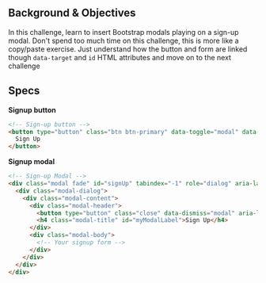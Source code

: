 ## Background & Objectives

In this challenge, learn to insert Bootstrap modals playing on a sign-up modal. Don't spend too much time on this challenge, this is more like a copy/paste exercise. Just understand how the button and form are linked though `data-target` and `id` HTML attributes and move on to the next challenge

## Specs

**Signup button**

```html
<!-- Sign-up button -->
<button type="button" class="btn btn-primary" data-toggle="modal" data-target="#signUp">
  Sign Up
</button>
```

**Signup modal**

```html
<!-- Sign-up Modal -->
<div class="modal fade" id="signUp" tabindex="-1" role="dialog" aria-labelledby="myModalLabel" aria-hidden="true">
  <div class="modal-dialog">
    <div class="modal-content">
      <div class="modal-header">
        <button type="button" class="close" data-dismiss="modal" aria-label="Close"><span aria-hidden="true">&times;</span></button>
        <h4 class="modal-title" id="myModalLabel">Sign Up</h4>
      </div>
      <div class="modal-body">
        <!-- Your signup form -->
      </div>
    </div>
  </div>
</div>
```


